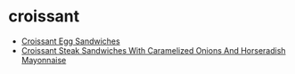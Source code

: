 # croissant

 * [Croissant Egg Sandwiches](index/c/croissant-egg-sandwiches-234687.json)
 * [Croissant Steak Sandwiches With Caramelized Onions And Horseradish Mayonnaise](index/c/croissant-steak-sandwiches-with-caramelized-onions-and-horseradish-mayonnaise-109257.json)
